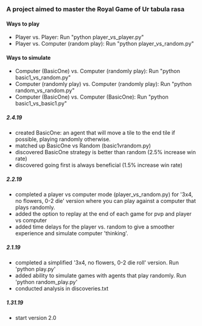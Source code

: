 ### A project aimed to master the Royal Game of Ur tabula rasa

#### Ways to play 
- Player vs. Player: Run "python player_vs_player.py"
- Player vs. Computer (random play): Run "python player_vs_random.py"

#### Ways to simulate
- Computer (BasicOne) vs. Computer (randomly play): Run "python basic1_vs_random.py"
- Computer (randomly play) vs. Computer (randomly play): Run "python random_vs_random.py"
- Computer (BasicOne) vs. Computer (BasicOne): Run "python basic1_vs_basic1.py"

##### 2.4.19 
- created BasicOne: an agent that will move a tile to the end tile if possible, playing randomly otherwise. 
- matched up BasicOne vs Random (basic1vrandom.py)
- discovered BasicOne strategy is better than random (2.5% increase win rate)
- discovered going first is always beneficial (1.5% increase win rate)

##### 2.2.19
- completed a player vs computer mode (player_vs_random.py) for '3x4, no flowers, 0-2 die' version where you can play against a computer that plays randomly. 
- added the option to replay at the end of each game for pvp and player vs computer
- added time delays for the player vs. random to give a smoother experience and simulate computer 'thinking'.

##### 2.1.19
- completed a simplified '3x4, no flowers, 0-2 die roll' version. Run 'python play.py'
- added ability to simulate games with agents that play randomly. Run 'python random_play.py' 
- conducted analysis in discoveries.txt

##### 1.31.19
- start version 2.0